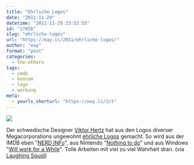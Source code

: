 ```yaml
---
title: "Ehrliche Logos"
date: "2011-11-29"
datetime: "2011-11-29 23:52:55"
id: "17656"
slug: "ehrliche-logos"
url: "https://eay.cc/2011/ehrliche-logos/"
author: "eay"
format: "post"
categories:
  - the-others
tags:
  - imdb
  - konsum
  - logo
  - werbung
meta:
  - yourls_shorturl: "https://eay.li/1ct"
---
```


![](https://eay.cc/uploads/2011/honestlogos.png)

Der schwedische Designer [Viktor Hertz](http://www.behance.net/viktorhertz) hat aus den Logos diverser Megacorporations ungewohnt [ehrliche Logos](http://www.flickr.com/photos/hertzen/sets/72157626308238830/detail/) gemacht. So wird aus der IMDB eben "[NERD INFo](http://www.flickr.com/photos/hertzen/5635193377/in/set-72157626308238830/)", aus Nintendo "[Nothing to do](http://www.flickr.com/photos/hertzen/5600410377/in/set-72157626308238830)" und aus Windows "[Will work for a While](http://www.flickr.com/photos/hertzen/5638426312/in/set-72157626308238830)". Tolle Arbeiten mit viel zu viel Wahrheit dran. (via [Laughing Squid](http://laughingsquid.com/more-honest-logos-by-victor-hertz/))
